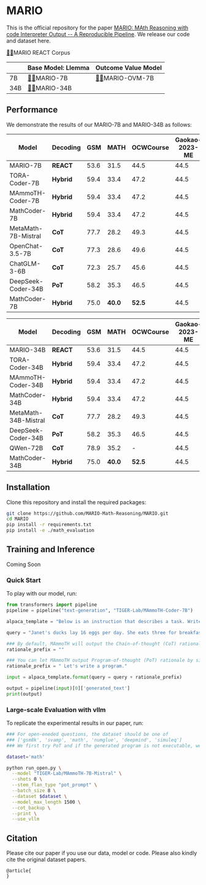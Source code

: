 # MARIO

This is the official repository for the paper [MARIO: MAth Reasoning with code Interpreter Output -- A Reproducible Pipeline](www.arxiv.org). We release our code and dataset here.


[🤗](https://huggingface.co/datasets/TIGER-Lab/MathInstruct)[🤖](https://www.modelscope.cn/datasets/damo/MARIO)MARIO REACT Corpus


|     	| Base Model: Llemma                                           	| Outcome Value Model                                                    	| 
|-----	|---------------------------------------------------------------	|---------------------------------------------------------------------------	|
| 7B  	|[🤗](https://huggingface.co/MARIO/MARIO-7B)[🤖](https://www.modelscope.cn/models/damo/MARIO-7B)MARIO-7B| [🤗](https://huggingface.co/MARIO/MARIO-OVM-7B)[🤖](https://www.modelscope.cn/models/damo/MARIO-OVM-7B)MARIO-OVM-7B|
| 34B 	|[🤗](https://huggingface.co/MARIO/MARIO-34B)[🤖](https://www.modelscope.cn/models/damo/MARIO-34B)MARIO-34B||


## Performance
We demonstrate the results of our MARIO-7B and MARIO-34B as follows:

| **Model**             	| **Decoding** 	| **GSM**  	| **MATH** 	| **OCWCourse** | **Gaokao-2023-ME** | 
|---------------------------|---------------|-----------|-----------|-----------|-----------|
| MARIO-7B             	| **REACT**   	| 53.6  	| 31.5 	    | 44.5   	|44.5   	|
| TORA-Coder-7B  	    | **Hybrid**   	| 59.4  	| 33.4  	| 47.2  	|44.5   	|
| MAmmoTH-Coder-7B  	    | **Hybrid**   	| 59.4  	| 33.4  	| 47.2  	|44.5   	|
| MathCoder-7B  	    | **Hybrid**   	| 59.4  	| 33.4  	| 47.2  	|44.5   	|
| MetaMath-7B-Mistral       | **CoT**   	| 77.7  	| 28.2 	    | 49.3      |44.5   	|
| OpenChat-3.5-7B           | **CoT**   	| 77.3 	    | 28.6 	    | 49.6      |44.5   	|
| ChatGLM-3-6B              | **CoT**       | 72.3      | 25.7      | 45.6      | 44.5   	|
| DeepSeek-Coder-34B        | **PoT**   	| 58.2   	| 35.3 	    | 46.5      |44.5   	|
| MathCoder-7B  	    | **Hybrid**   	| 75.0   	| **40.0** 	| **52.5**  |44.5   	|

| **Model**             	| **Decoding** 	| **GSM**  	| **MATH** 	| **OCWCourse** | **Gaokao-2023-ME** | 
|---------------------------|---------------|-----------|-----------|-----------|-----------|
| MARIO-34B             	| **REACT**   	| 53.6  	| 31.5 	    | 44.5   	|44.5   	|
| TORA-Coder-34B  	    | **Hybrid**   	| 59.4  	| 33.4  	| 47.2  	|44.5   	|
| MAmmoTH-Coder-34B  	    | **Hybrid**   	| 59.4  	| 33.4  	| 47.2  	|44.5   	|
| MathCoder-34B  	    | **Hybrid**   	| 59.4  	| 33.4  	| 47.2  	|44.5   	|
| MetaMath-34B-Mistral       | **CoT**   	| 77.7  	| 28.2 	    | 49.3      |44.5   	|
| DeepSeek-Coder-34B        | **PoT**   	| 58.2   	| 35.3 	    | 46.5      |44.5   	|
| QWen-72B                  | **CoT**       | 78.9      | 35.2      | -         |44.5   	|
| MathCoder-34B  	    | **Hybrid**   	| 75.0   	| **40.0** 	| **52.5**  |44.5   	|

## **Installation**

Clone this repository and install the required packages:

```bash
git clone https://github.com/MARIO-Math-Reasoning/MARIO.git
cd MARIO
pip install -r requirements.txt
pip install -e ./math_evaluation
```

## **Training and Inference**

Coming Soon

### **Quick Start**
To play with our model, run:

```python
from transformers import pipeline
pipeline = pipeline("text-generation", "TIGER-Lab/MAmmoTH-Coder-7B")

alpaca_template = "Below is an instruction that describes a task. Write a response that appropriately completes the request.\n### Instruction:\n{query}\n\n### Response:"

query = "Janet's ducks lay 16 eggs per day. She eats three for breakfast every morning and bakes muffins for her friends every day with four. She sells the remainder at the farmers' market daily for $2 per fresh duck egg. How much in dollars does she make every day at the farmers' market?"

### By default, MAmmoTH will output the Chain-of-thought (CoT) rationale
rationale_prefix = ""

### You can let MAmmoTH output Program-of-thought (PoT) rationale by simply adding
rationale_prefix = " Let's write a program."

input = alpaca_template.format(query = query + rationale_prefix)

output = pipeline(input)[0]['generated_text']
print(output)
```

### **Large-scale Evaluation with vllm**

To replicate the experimental results in our paper, run:

```bash
### For open-eneded questions, the dataset should be one of 
### ['gsm8k', 'svamp', 'math', 'numglue', 'deepmind', 'simuleq'] 
### We first try PoT and if the generated program is not executable, we shift to CoT

dataset='math'

python run_open.py \
  --model "TIGER-Lab/MAmmoTH-7B-Mistral" \
  --shots 0 \
  --stem_flan_type "pot_prompt" \
  --batch_size 8 \
  --dataset $dataset \
  --model_max_length 1500 \
  --cot_backup \
  --print \
  --use_vllm
```

## **Citation**

Please cite our paper if you use our data, model or code. Please also kindly cite the original dataset papers. 

```
@article{
}
```
